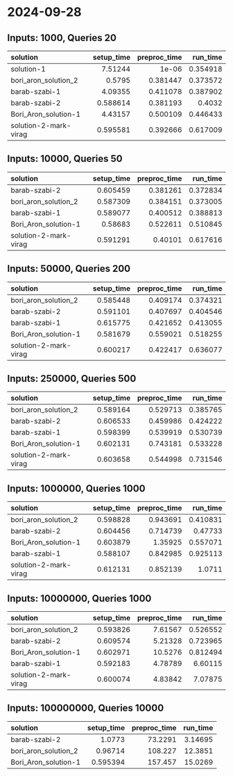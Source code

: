 # 2024-09-28

## Inputs: 1000, Queries 20

| solution              |   setup_time |   preproc_time |   run_time |
|:----------------------|-------------:|---------------:|-----------:|
| solution-1            |     7.51244  |       1e-06    |   0.354918 |
| bori_aron_solution_2  |     0.5795   |       0.381447 |   0.373572 |
| barab-szabi-1         |     4.09355  |       0.411078 |   0.387902 |
| barab-szabi-2         |     0.588614 |       0.381193 |   0.4032   |
| Bori_Aron_solution-1  |     4.43157  |       0.500109 |   0.446433 |
| solution-2-mark-virag |     0.595581 |       0.392666 |   0.617009 |

## Inputs: 10000, Queries 50

| solution              |   setup_time |   preproc_time |   run_time |
|:----------------------|-------------:|---------------:|-----------:|
| barab-szabi-2         |     0.605459 |       0.381261 |   0.372834 |
| bori_aron_solution_2  |     0.587309 |       0.384151 |   0.373005 |
| barab-szabi-1         |     0.589077 |       0.400512 |   0.388813 |
| Bori_Aron_solution-1  |     0.58683  |       0.522611 |   0.510845 |
| solution-2-mark-virag |     0.591291 |       0.40101  |   0.617616 |

## Inputs: 50000, Queries 200

| solution              |   setup_time |   preproc_time |   run_time |
|:----------------------|-------------:|---------------:|-----------:|
| bori_aron_solution_2  |     0.585448 |       0.409174 |   0.374321 |
| barab-szabi-2         |     0.591101 |       0.407697 |   0.404546 |
| barab-szabi-1         |     0.615775 |       0.421652 |   0.413055 |
| Bori_Aron_solution-1  |     0.581679 |       0.559021 |   0.518255 |
| solution-2-mark-virag |     0.600217 |       0.422417 |   0.636077 |

## Inputs: 250000, Queries 500

| solution              |   setup_time |   preproc_time |   run_time |
|:----------------------|-------------:|---------------:|-----------:|
| bori_aron_solution_2  |     0.589164 |       0.529713 |   0.385765 |
| barab-szabi-2         |     0.606533 |       0.459986 |   0.424222 |
| barab-szabi-1         |     0.598399 |       0.539919 |   0.530739 |
| Bori_Aron_solution-1  |     0.602131 |       0.743181 |   0.533228 |
| solution-2-mark-virag |     0.603658 |       0.544998 |   0.731546 |

## Inputs: 1000000, Queries 1000

| solution              |   setup_time |   preproc_time |   run_time |
|:----------------------|-------------:|---------------:|-----------:|
| bori_aron_solution_2  |     0.598828 |       0.943691 |   0.410831 |
| barab-szabi-2         |     0.604456 |       0.714739 |   0.47733  |
| Bori_Aron_solution-1  |     0.603879 |       1.35925  |   0.557071 |
| barab-szabi-1         |     0.588107 |       0.842985 |   0.925113 |
| solution-2-mark-virag |     0.612131 |       0.852139 |   1.0711   |

## Inputs: 10000000, Queries 1000

| solution              |   setup_time |   preproc_time |   run_time |
|:----------------------|-------------:|---------------:|-----------:|
| bori_aron_solution_2  |     0.593826 |        7.61567 |   0.526552 |
| barab-szabi-2         |     0.609574 |        5.21328 |   0.723965 |
| Bori_Aron_solution-1  |     0.602971 |       10.5276  |   0.812494 |
| barab-szabi-1         |     0.592183 |        4.78789 |   6.60115  |
| solution-2-mark-virag |     0.600074 |        4.83842 |   7.07875  |

## Inputs: 100000000, Queries 10000

| solution             |   setup_time |   preproc_time |   run_time |
|:---------------------|-------------:|---------------:|-----------:|
| barab-szabi-2        |     1.0773   |        73.2291 |    3.14695 |
| bori_aron_solution_2 |     0.96714  |       108.227  |   12.3851  |
| Bori_Aron_solution-1 |     0.595394 |       157.457  |   15.0269  |